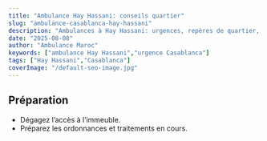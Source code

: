 ```yaml
---
title: "Ambulance Hay Hassani: conseils quartier"
slug: "ambulance-casablanca-hay-hassani"
description: "Ambulances à Hay Hassani: urgences, repères de quartier, comment préparer l’arrivée de l’équipe."
date: "2025-08-08"
author: "Ambulance Maroc"
keywords: ["ambulance Hay Hassani","urgence Casablanca"]
tags: ["Hay Hassani","Casablanca"]
coverImage: "/default-seo-image.jpg"
---
```


## Préparation

- Dégagez l’accès à l’immeuble.
- Préparez les ordonnances et traitements en cours.
